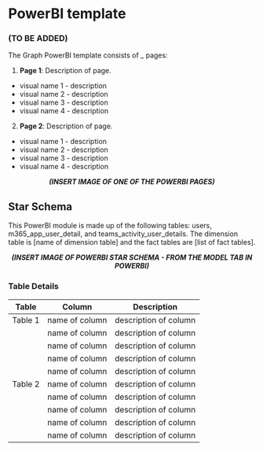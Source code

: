 # PowerBI template
### (TO BE ADDED)

The Graph PowerBI template consists of _ pages:

1. <strong> Page 1</strong>: Description of page.
 - visual name 1 - description
 - visual name 2 - description
 - visual name 3 - description
 - visual name 4 - description
2. <strong> Page 2</strong>: Description of page.
 - visual name 1 - description
 - visual name 2 - description
 - visual name 3 - description
 - visual name 4 - description
 <p align="center">
    <em><strong>(INSERT IMAGE OF ONE OF THE POWERBI PAGES)</em></strong>
</p>

## Star Schema
This PowerBI module is made up of the following tables: users, m365_app_user_detail, and teams_activity_user_details. The dimension table is [name of dimension table] and the fact tables are [list of fact tables].

 <p align="center">
    <em><strong>(INSERT IMAGE OF POWERBI STAR SCHEMA - FROM THE MODEL TAB IN POWERBI)</em></strong>
</p>

### Table Details 
| Table | Column | Description |
| --- | --- | --- |
| Table 1 | name of column | description of column |
| | name of column | description of column |
| | name of column | description of column |
| | name of column | description of column |
| | name of column | description of column |
| Table 2 | name of column | description of column |
| | name of column | description of column |
| | name of column | description of column |
| | name of column | description of column |
| | name of column | description of column |
